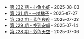 * [第 232 期 - 小鱼小虾](https://weekly.tw93.fun/posts/232-小鱼小虾) - 2025-08-03
* [第 231 期 - 一树橘子](https://weekly.tw93.fun/posts/231-一树橘子) - 2025-07-27
* [第 230 期 - 蓝色夜晚](https://weekly.tw93.fun/posts/230-蓝色夜晚) - 2025-07-23
* [第 229 期 - 换到安卓](https://weekly.tw93.fun/posts/229-换到安卓) - 2025-07-14
* [第 228 期 - 彩色天空](https://weekly.tw93.fun/posts/228-彩色天空) - 2025-07-06
